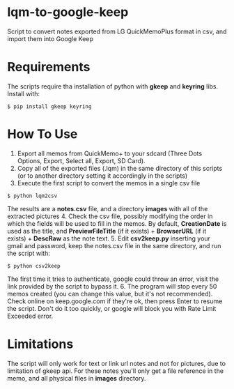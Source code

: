 # lqm-to-google-keep
Script to convert notes exported from LG QuickMemoPlus format in csv, and import them into Google Keep

# Requirements
The scripts require tha installation of python with **gkeep** and **keyring** libs. Install with:
```
$ pip install gkeep keyring
```
# How To Use #
1. Export all memos from QuickMemo+ to your sdcard (Three Dots Options, Export, Select all, Export, SD Card).
2. Copy all of the exported files (.lqm) in the same directory of this scripts (or to another directory setting it accordingly in the scripts)
3. Execute the first script to convert the memos in a single csv file
```
$ python lqm2csv
```
The results are a **notes.csv** file, and a directory **images** with all of the extracted pictures
4. Check the csv file, possibly modifying the order in which the fields will be used to fill in the memos. By default, **CreationDate** is used as the title, and **PreviewFileTitle** (if it exists) + **BrowserURL** (if it exists) + **DescRaw** as the note text.
5. Edit **csv2keep.py** inserting your gmail and password, keep the notes.csv file in the same directory, and run the script with:
```
$ python csv2keep
```
The first time it tries to authenticate, google could throw an error, visit the link provided by the script to bypass it.
6. The program will stop every 50 memos created (you can change this value, but it's not recommended). Check online on keep.google.com if they're ok, then press Enter to resume the script. Don't do it too quickly, or google will block you with Rate Limit Exceeded error.
# Limitations #
The script will only work for text or link url notes and not for pictures, due to limitation of gkeep api. For these notes you'll only get a file reference in the memo, and all physical files in **images** directory.
